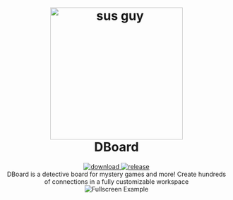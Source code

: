 <h1 align="center">
  <a href="https://github.com/ChrisCee2/mystery_app">
    <img src="https://github.com/ChrisCee2/mystery_app/blob/main/ReadMeFiles/amongusbutt.png" alt="sus guy" Width=300>
  </a>
  <br>
  DBoard
</h1>

<p align="center">
  <a href="https://github.com/ChrisCee2/mystery_app">
    <img src="https://img.shields.io/badge/download-22BB44" alt="download">
  </a>
  <a href="https://github.com/ChrisCee2/mystery_app/releases">
    <img src="https://img.shields.io/github/v/release/ChrisCee2/mystery_app?style=flat-square" alt="release">
  </a>
  <br>
  DBoard is a detective board for mystery games and more! Create hundreds of connections in a fully customizable workspace
  <br>
  <img src="https://github.com/ChrisCee2/mystery_app/blob/main/ReadMeFiles/FullScreenExample.png" alt="Fullscreen Example">
</p>